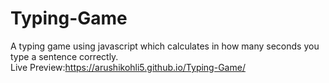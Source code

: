 # Typing-Game<br>
A typing game using javascript which calculates in how many seconds you type a sentence correctly.<br>
Live Preview:https://arushikohli5.github.io/Typing-Game/
